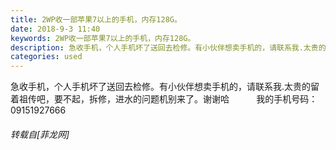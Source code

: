 ```yaml
---
title: 2WP收一部苹果7以上的手机，内存128G。
date: 2018-9-3 11:40
keywords: 2WP收一部苹果7以上的手机，内存128G。
description: 急收手机，个人手机坏了送回去检修。有小伙伴想卖手机的，请联系我.太贵的留着祖传吧，要不起，拆修，进水的问题机别来了。谢谢哈           我的手机号码：09151927666
categories: used
---
```

<td class="t_f" id="postmessage_1718652">

急收手机，个人手机坏了送回去检修。有小伙伴想卖手机的，请联系我.太贵的留着祖传吧，要不起，拆修，进水的问题机别来了。谢谢哈           我的手机号码：09151927666</td>
###### 转载自[菲龙网]